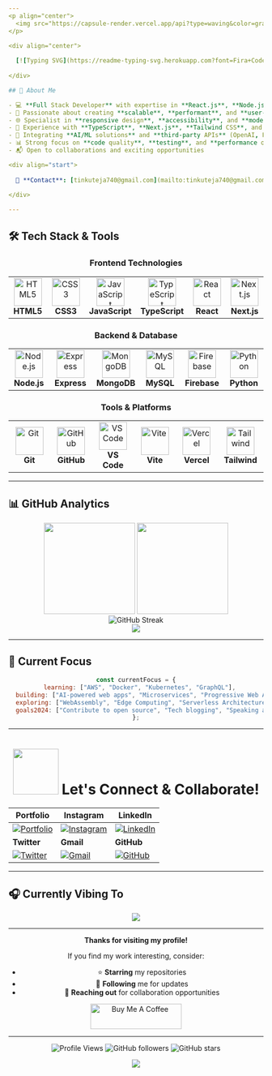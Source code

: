 ```yaml
---
<p align="center">
  <img src="https://capsule-render.vercel.app/api?type=waving&color=gradient&customColorList=12&height=120&section=header&text=Welcome%20to%20my%20GitHub!&fontSize=40&fontAlign=50&fontAlignY=40&fontColor=ffffff&desc=Full%20Stack%20Developer%20|%20React%20|%20Node.js&descAlign=50&descAlignY=60&animation=fadeIn"/>
</p>

<div align="center">
  
  [![Typing SVG](https://readme-typing-svg.herokuapp.com?font=Fira+Code&weight=600&size=28&duration=3000&pause=1000&color=00D9FF&center=true&vCenter=true&multiline=true&width=600&height=100&lines=Hey%2C+I'm+Teja+%F0%9F%91%8B;Full+Stack+Developer;)](https://git.io/typing-svg)
  
</div>

## 🚀 About Me

- 💻 **Full Stack Developer** with expertise in **React.js**, **Node.js**, **Express**, and **MongoDB** <img src="https://media.giphy.com/media/WUlplcMpOCEmTGBtBW/giphy.gif" width="30">
- 🎯 Passionate about creating **scalable**, **performant**, and **user-centric** web applications
- 🌐 Specialist in **responsive design**, **accessibility**, and **modern web standards** 
- 🔧 Experience with **TypeScript**, **Next.js**, **Tailwind CSS**, and **RESTful APIs**
- 🤖 Integrating **AI/ML solutions** and **third-party APIs** (OpenAI, Firebase, GitHub) into web applications
- 📊 Strong focus on **code quality**, **testing**, and **performance optimization**
- 📬 Open to collaborations and exciting opportunities

<div align="start">
  
  📧 **Contact**: [tinkuteja740@gmail.com](mailto:tinkuteja740@gmail.com) | 🌍 **Portfolio**: [tejanaik.dev](https://react-portfolio-eight-sable.vercel.app/)
  
</div>

---
```


## 🛠️ Tech Stack & Tools

<div align="center">

### Frontend Technologies
<table>
  <tr>
    <td align="center" width="110">
      <img src="https://skillicons.dev/icons?i=html" alt="HTML5" width="55" height="55" />
      <br><strong>HTML5</strong>
    </td>
    <td align="center" width="110">
      <img src="https://skillicons.dev/icons?i=css" alt="CSS3" width="55" height="55" />
      <br><strong>CSS3</strong>
    </td>
    <td align="center" width="110">
      <img src="https://techstack-generator.vercel.app/js-icon.svg" alt="JavaScript" width="55" height="55" />
      <br><strong>JavaScript</strong>
    </td>
    <td align="center" width="110">
      <img src="https://techstack-generator.vercel.app/ts-icon.svg" alt="TypeScript" width="55" height="55" />
      <br><strong>TypeScript</strong>
    </td>
    <td align="center" width="110">
      <img src="https://techstack-generator.vercel.app/react-icon.svg" alt="React" width="55" height="55" />
      <br><strong>React</strong>
    </td>
    <td align="center" width="110">
      <img src="https://skillicons.dev/icons?i=nextjs" alt="Next.js" width="55" height="55" />
      <br><strong>Next.js</strong>
    </td>
  </tr>
</table>

### Backend & Database
<table>
  <tr>
    <td align="center" width="110">
      <img src="https://skillicons.dev/icons?i=nodejs" alt="Node.js" width="55" height="55" />
      <br><strong>Node.js</strong>
    </td>
    <td align="center" width="110">
      <img src="https://skillicons.dev/icons?i=express" alt="Express" width="55" height="55" />
      <br><strong>Express</strong>
    </td>
    <td align="center" width="110">
      <img src="https://skillicons.dev/icons?i=mongodb" alt="MongoDB" width="55" height="55" />
      <br><strong>MongoDB</strong>
    </td>
    <td align="center" width="110">
      <img src="https://techstack-generator.vercel.app/mysql-icon.svg" alt="MySQL" width="55" height="55" />
      <br><strong>MySQL</strong>
    </td>
    <td align="center" width="110">
      <img src="https://skillicons.dev/icons?i=firebase" alt="Firebase" width="55" height="55" />
      <br><strong>Firebase</strong>
    </td>
    <td align="center" width="110">
      <img src="https://skillicons.dev/icons?i=python" alt="Python" width="55" height="55" />
      <br><strong>Python</strong>
    </td>
  </tr>
</table>

### Tools & Platforms
<table>
  <tr>
    <td align="center" width="110">
      <img src="https://skillicons.dev/icons?i=git" alt="Git" width="55" height="55" />
      <br><strong>Git</strong>
    </td>
    <td align="center" width="110">
      <img src="https://techstack-generator.vercel.app/github-icon.svg" alt="GitHub" width="55" height="55" />
      <br><strong>GitHub</strong>
    </td>
    <td align="center" width="110">
      <img src="https://skillicons.dev/icons?i=vscode" alt="VS Code" width="55" height="55" />
      <br><strong>VS Code</strong>
    </td>
    <td align="center" width="110">
      <img src="https://skillicons.dev/icons?i=vite" alt="Vite" width="55" height="55" />
      <br><strong>Vite</strong>
    </td>
    <td align="center" width="110">
      <img src="https://skillicons.dev/icons?i=vercel" alt="Vercel" width="55" height="55" />
      <br><strong>Vercel</strong>
    </td>
    <td align="center" width="110">
      <img src="https://skillicons.dev/icons?i=tailwind" alt="Tailwind" width="55" height="55" />
      <br><strong>Tailwind</strong>
    </td>
  </tr>
</table>

</div>

---

## 📊 GitHub Analytics

<div align="center">
  <img height="180em" src="https://github-readme-stats.vercel.app/api?username=TejaNaik15&show_icons=true&theme=tokyonight&include_all_commits=true&count_private=true"/>
  <img height="180em" src="https://github-readme-stats.vercel.app/api/top-langs/?username=TejaNaik15&layout=compact&langs_count=8&theme=tokyonight"/>
</div>

<div align="center">
  <img src="https://github-readme-streak-stats.herokuapp.com/?user=TejaNaik15&theme=tokyonight" alt="GitHub Streak" />
</div>

<div align="center">
  <img src="https://github-readme-activity-graph.vercel.app/graph?username=TejaNaik15&theme=tokyo-night&hide_border=true" />
</div>

---



## 🎯 Current Focus

<div align="center">

```javascript
const currentFocus = {
  learning: ["AWS", "Docker", "Kubernetes", "GraphQL"],
  building: ["AI-powered web apps", "Microservices", "Progressive Web Apps"],
  exploring: ["WebAssembly", "Edge Computing", "Serverless Architecture"],
  goals2024: ["Contribute to open source", "Tech blogging", "Speaking at conferences"]
};
```

</div>

---

<h1 align="center">
  <img src="https://raw.githubusercontent.com/ShahriarShafin/ShahriarShafin/main/Assets/handshake.gif" width="90px"/>
  Let's Connect & Collaborate!
</h1>

<div align="center">

| Portfolio | Instagram | LinkedIn |
| --------- | --------- | -------- |
| [![Portfolio](https://bentos.jkominovic.dev/api/v1/generic-card?icon=sivercel&subtitle=Portfolio&size=square)](https://react-portfolio-eight-sable.vercel.app/) | [![Instagram](https://bentos.jkominovic.dev/api/v1/bento-cards?url=https%3A%2F%2Fwww.instagram.com%2Feren_yeager9_%2F&subtitle=@eren_yeager9_&size=square)](https://www.instagram.com/eren_yeager9_/) | [![LinkedIn](https://bentos.jkominovic.dev/api/v1/bento-cards?url=https%3A%2F%2Fwww.linkedin.com%2Fin%2Fteja-naik-0b3021282%2F&subtitle=@Teja_Naik&size=square)](https://www.linkedin.com/in/teja-naik-0b3021282/) |
| **Twitter** | **Gmail** | **GitHub** |
| [![Twitter](https://bentos.jkominovic.dev/api/v1/bento-cards?url=https%3A%2F%2Fx.com%2FTEJA_NAIKK&subtitle=@TEJA_NAIKK&size=square)](https://x.com/TEJA_NAIKK) | [![Gmail](https://bentos.jkominovic.dev/api/v1/generic-card?icon=sigmail&subtitle=tinkuteja740@gmail.com&size=square)](mailto:tinkuteja740@gmail.com) | [![GitHub](https://bentos.jkominovic.dev/api/v1/bento-cards?url=https%3A%2F%2Fgithub.com%2FTejaNaik15&subtitle=TejaNaik15&size=square)](https://github.com/TejaNaik15) |

</div>

---

## 🎧 Currently Vibing To

<div align="center">
  <img src="https://spotify-recently-played-readme.vercel.app/api?user=yiaf2fzhgezc1sc5384i1u364&count=3&width=400"/>
</div>

---





<div align="center">
  


**Thanks for visiting my profile!** 

If you find my work interesting, consider:
- ⭐ **Starring** my repositories
- 🤝 **Following** me for updates
- 💬 **Reaching out** for collaboration opportunities

</div>

<div align="center">
  <a href="https://www.buymeacoffee.com/tejanaik" target="_blank">
    <img src="https://cdn.buymeacoffee.com/buttons/v2/default-blue.png" alt="Buy Me A Coffee" width="180" height="50"/>
  </a>
</div>

---

<div align="center">
  
  ![Profile Views](https://komarev.com/ghpvc/?username=TejaNaik15&color=brightgreen&style=flat-square)
  ![GitHub followers](https://img.shields.io/github/followers/TejaNaik15?style=social)
  ![GitHub stars](https://img.shields.io/github/stars/TejaNaik15?style=social)
  
</div>

<p align="center">
  <img src="https://capsule-render.vercel.app/api?type=waving&color=gradient&customColorList=12&height=120&section=footer&animation=fadeIn"/>
</p>
